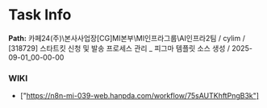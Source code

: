 # Task Info

**Path:** 카페24(주)\본사사업장\[CG]MI본부\MI인프라그룹\AI인프라2팀 / cylim / [318729] 스타트킷 신청 및 발송 프로세스 관리 _ 피그마 템플릿 소스 생성 / 2025-09-01_00-00-00

### WIKI
- ["https://n8n-mi-039-web.hanpda.com/workflow/75sAUTKhftPngB3k"]

